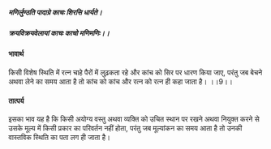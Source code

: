 ##### मणिर्लुण्ठति पादाग्रे काचः शिरसि धार्यते।
##### क्रयविक्रयवेलायां काचः काचो मणिमणिः।। 

#### भावार्थ

किसी विशेष स्थिति में रत्न चाहे पैरों में लुढ़कता रहे और कांच को सिर पर धारण किया जाए, परंतु जब बेचने अथवा लेने का समय आता है तो कांच को कांच और रत्न को रत्न ही कहा जाता है। ।।9।।

#### तात्पर्य

इसका भाव यह है कि किसी अयोग्य वस्तु अथवा व्यक्ति को उचित स्थान पर रखने अथवा नियुक्त करने से उसके मूल्य में किसी प्रकार का परिवर्तन नहीं होता, परंतु जब मूल्यांकन का समय आता है तो उनकी वास्तविक स्थिति का पता लग ही जाता है।